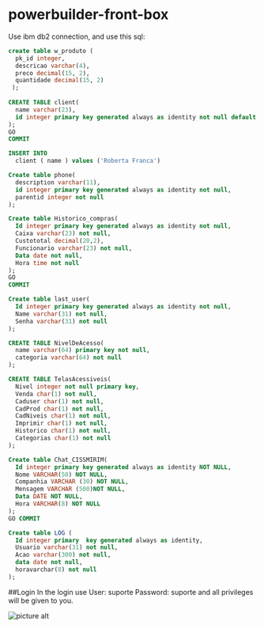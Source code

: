 # powerbuilder-front-box

Use ibm db2 connection, and use this sql:

```sql
create table w_produto (
  pk_id integer,
  descricao varchar(4),
  preco decimal(15, 2),
  quantidade decimal(15, 2)
 );
  
CREATE TABLE client(
  name varchar(23),
  id integer primary key generated always as identity not null default 0
);
GO
COMMIT

INSERT INTO
  client ( name ) values ('Roberta Franca')

Create table phone(
  description varchar(11),
  id integer primary key generated always as identity not null,
  parentid integer not null
);

Create table Historico_compras(
  Id integer primary key generated always as identity not null,
  Caixa varchar(23) not null,
  Custototal decimal(20,2),
  Funcionario varchar(23) not null,
  Data date not null, 
  Hora time not null
);
GO
COMMIT

Create table last_user(
  Id integer primary key generated always as identity not null,    
  Name varchar(31) not null,
  Senha varchar(31) not null
);

CREATE TABLE NivelDeAcesso(
  name varchar(64) primary key not null,
  categoria varchar(64) not null
);

CREATE TABLE TelasAcessiveis(
  Nivel integer not null primary key,
  Venda char(1) not null,
  Caduser char(1) not null,
  CadProd char(1) not null,
  CadNiveis char(1) not null,
  Imprimir char(1) not null,
  Historico char(1) not null,
  Categorias char(1) not null
);

Create table Chat_CISSMIRIM(
  Id integer primary key generated always as identity NOT NULL,
  Nome VARCHAR(50) NOT NULL,
  Companhia VARCHAR (30) NOT NULL,
  Mensagem VARCHAR (500)NOT NULL,
  Data DATE NOT NULL,
  Hora VARCHAR(8) NOT NULL
);
GO COMMIT

Create table LOG (
  Id integer primary  key generated always as identity,
  Usuario varchar(31) not null,
  Acao varchar(300) not null,
  data date not null,
  horavarchar(8) not null
);
```
##Login
In the login use
User: suporte
Password: suporte
and all privileges will be given to you.

 ![picture alt](https://lh5.googleusercontent.com/a7zW6JoVhOCXht-9DVksWM3ZylhhcalyUk7Gjb7lL68c08gg0Lq3IGMOQbBCKl1mJkSMFAyVUPmocCo=w1301-h702-rw "FrontBoxLogin")
